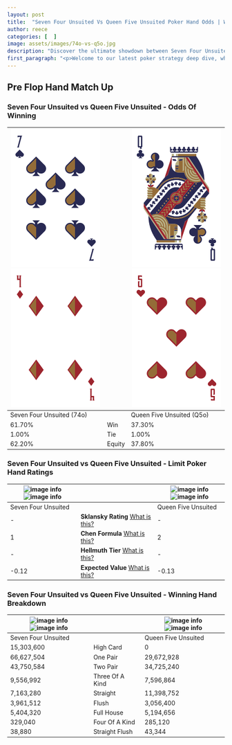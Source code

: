 ```yaml
---
layout: post
title:  "Seven Four Unsuited Vs Queen Five Unsuited Poker Hand Odds | Which Is The Better Hand In Poker? A Complete Guide"
author: reece
categories: [  ]
image: assets/images/74o-vs-q5o.jpg
description: "Discover the ultimate showdown between Seven Four Unsuited and Queen Five Unsuited in poker! Uncover the odds, strategies, and scenarios where one hand triumphs over the other. Get ready to up your poker game with this thrilling analysis."
first_paragraph: "<p>Welcome to our latest poker strategy deep dive, where we're pitting two distinct hands against each other in a high-stakes showdown: Seven Four Unsuited vs Queen Five Unsuited.</p><p>In the dynamic world of poker, every decision counts, and knowing which hand holds the upper hand is key to your success at the table.</p><p>In this article, we'll dissect these two hands, explore the scenarios where one dominates the other, and equip you with the knowledge to make strategic choices that can tip the odds in your favor.</p><p>Get ready to unravel the intriguing dynamics of these poker hands and elevate your game to new heights.</p>"
---
```




[comment]: # (sp0)

## Pre Flop Hand Match Up

<div class="table hand-ratings" markdown="1"> 



### Seven Four Unsuited vs Queen Five Unsuited - Odds Of Winning


    
| ![image info](assets/images/hand1/7.png) ![image info](assets/images/hand1/4o.png) |  | ![image info](assets/images/hand2/q.png) ![image info](assets/images/hand2/5o.png) |
| -------- | -------- | -------- |
| Seven Four Unsuited (74o) |  | Queen Five Unsuited (Q5o) |
| 61.70% | Win | 37.30% |
| 1.00% | Tie | 1.00% |
| 62.20% | Equity | 37.80% |




[comment]: # (sp1)



### Seven Four Unsuited vs Queen Five Unsuited - Limit Poker Hand Ratings


    
| ![image info](https://www.riverpairs.com/assets/images/hand1/7.png) ![image info](https://www.riverpairs.com/assets/images/hand1/4o.png) |  | ![image info](https://www.riverpairs.com/assets/images/hand2/q.png) ![image info](https://www.riverpairs.com/assets/images/hand2/5o.png) |
| -------- | -------- | -------- |
| Seven Four Unsuited |  | Queen Five Unsuited |
| - | **Sklansky Rating** [What is this?](/sklansky-rating-explained) | - |
| 1 | **Chen Formula** [What is this?](/chen-formula-explained) | 2 |
| - | **Hellmuth Tier** [What is this?](/Hellmuth-tier-explained) | - |
| -0.12 | **Expected Value** [What is this?](/expected-value-explained) | -0.13 |




[comment]: # (sp2)



### Seven Four Unsuited vs Queen Five Unsuited - Winning Hand Breakdown


    
| ![image info](https://www.riverpairs.com/assets/images/hand1/7.png) ![image info](https://www.riverpairs.com/assets/images/hand1/4o.png) |  | ![image info](https://www.riverpairs.com/assets/images/hand2/q.png) ![image info](https://www.riverpairs.com/assets/images/hand2/5o.png) |
| -------- | -------- | -------- |
| Seven Four Unsuited |  | Queen Five Unsuited |
| 15,303,600 | High Card | 0 |
| 66,627,504 | One Pair | 29,672,928 |
| 43,750,584 | Two Pair | 34,725,240 |
| 9,556,992 | Three Of A Kind | 7,596,864 |
| 7,163,280 | Straight | 11,398,752 |
| 3,961,512 | Flush | 3,056,400 |
| 5,404,320 | Full House | 5,194,656 |
| 329,040 | Four Of A Kind | 285,120 |
| 38,880 | Straight Flush | 43,344 |




[comment]: # (sp3)



</div>

[comment]: # (sp4)



[comment]: # (sp5)

